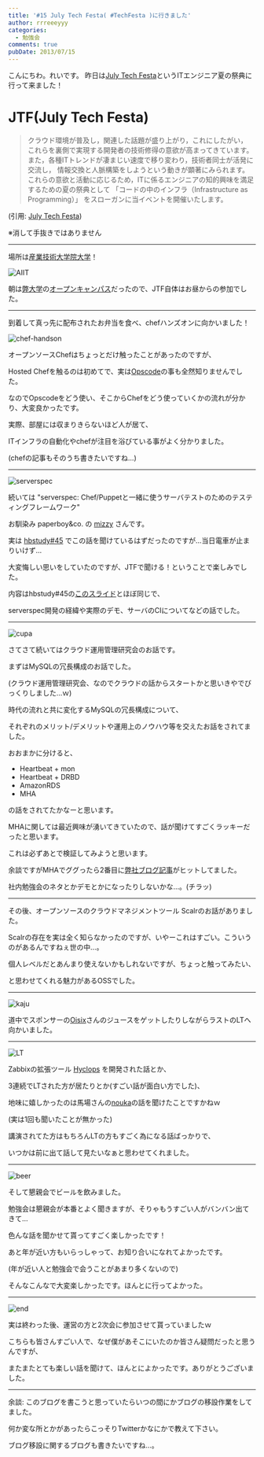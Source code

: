 ```yaml
---
title: '#15 July Tech Festa( #TechFesta )に行きました'
author: rrreeeyyy
categories:
  - 勉強会
comments: true
pubDate: 2013/07/15
---
```


こんにちわ。れいです。
昨日は[July Tech Festa][1]というITエンジニア夏の祭典に行って来ました！

<!--more-->

# JTF(July Tech Festa)

> クラウド環境が普及し，関連した話題が盛り上がり，これにしたがい，
> これらを裏側で実現する開発者の技術修得の意欲が高まってきています。
> また，各種ITトレンドが凄まじい速度で移り変わり，技術者同士が活発に交流し，
> 情報交換と人脈構築をしようという動きが顕著にみられます。
> これらの意欲と活動に応じるため，ITに係るエンジニアの知的興味を満足するための夏の祭典として
> 「コードの中のインフラ（Infrastructure as Programming）」
> をスローガンに当イベントを開催いたします。

(引用: [July Tech Festa][1])

※消して手抜きではありません

---

場所は[産業技術大学院大学][2]！

![AIIT](/images/blog/aiit.jpg)

朝は[弊大学][3]の[オープンキャンパス][4]だったので、JTF自体はお昼からの参加でした。

---

到着して真っ先に配布されたお弁当を食べ、chefハンズオンに向かいました！

![chef-handson](/images/blog/chef-handson.png)

オープンソースChefはちょっとだけ触ったことがあったのですが、

Hosted Chefを触るのは初めてで、実は[Opscode][5]の事も全然知りませんでした。

なのでOpscodeをどう使い、そこからChefをどう使っていくかの流れが分かり、大変良かったです。

実際、部屋には収まりきらないほど人が居て、

ITインフラの自動化やchefが注目を浴びている事がよく分かりました。

(chefの記事もそのうち書きたいですね…)

---

![serverspec](/images/blog/serverspec.jpg)

続いては "serverspec: Chef/Puppetと一緒に使うサーバテストのためのテスティングフレームワーク"

お馴染み paperboy&co. の [mizzy][6] さんです。

実は [hbstudy#45][7] でこの話を聞けているはずだったのですが…当日電車が止まりいけず…

大変悔しい思いをしていたのですが、JTFで聞ける！ということで楽しみでした。

内容はhbstudy#45の[このスライド][8]とほぼ同じで、

serverspec開発の経緯や実際のデモ、サーバのCIについてなどの話でした。

---

![cupa](/images/blog/cupa.jpg)

さてさて続いてはクラウド運用管理研究会のお話です。

まずはMySQLの冗長構成のお話でした。

(クラウド運用管理研究会、なのでクラウドの話からスタートかと思いきやでびっくりしました…ｗ)

時代の流れと共に変化するMySQLの冗長構成について、

それぞれのメリット/デメリットや運用上のノウハウ等を交えたお話をされてました。

おおまかに分けると、

- Heartbeat + mon
- Heartbeat + DRBD
- AmazonRDS
- MHA

の話をされてたかなーと思います。

MHAに関しては最近興味が湧いてきていたので、話が聞けてすごくラッキーだったと思います。

これは必ずあとで検証してみようと思います。

余談ですがMHAでググったら2番目に[弊社ブログ記事][9]がヒットしてました。

社内勉強会のネタとかデモとかになったりしないかな…。(チラッ)

---

その後、オープンソースのクラウドマネジメントツール Scalrのお話がありました。

Scalrの存在を実は全く知らなかったのですが、いやーこれはすごい。こういうのがあるんですねぇ世の中…。

個人レベルだとあんまり使えないかもしれないですが、ちょっと触ってみたい、

と思わせてくれる魅力があるOSSでした。

---

![kaju](/images/blog/kaju.jpg)

道中でスポンサーの[Oisix][10]さんのジュースをゲットしたりしながらラストのLTへ向かいました。

---

![LT](/images/blog/lt.jpg)

Zabbixの拡張ツール [Hyclops][11] を開発された話とか、

3連続でLTされた方が居たりとか(すごい話が面白い方でした)、

地味に嬉しかったのは馬場さんの[nouka][12]の話を聞けたことですかねｗ

(実は1回も聞いたことが無かった)

講演されてた方はもちろんLTの方もすごく為になる話ばっかりで、

いつかは前に出て話して見たいなぁと思わせてくれました。

---

![beer](/images/blog/beer.jpg)

そして懇親会でビールを飲みました。

勉強会は懇親会が本番とよく聞きますが、そりゃもうすごい人がバンバン出てきて…

色んな話を聞かせて貰ってすごく楽しかったです！

あと年が近い方もいらっしゃって、お知り合いになれてよかったです。

(年が近い人と勉強会で会うことがあまり多くないので)

そんなこんなで大変楽しかったです。ほんとに行ってよかった。

---

![end](/images/blog/end.jpg)

実は終わった後、運営の方と2次会に参加させて貰っていましたｗ

こちらも皆さんすごい人で、なぜ僕があそこにいたのか皆さん疑問だったと思うんですが、

またまたとても楽しい話を聞けて、ほんとによかったです。ありがとうございました。

---



余談: このブログを書こうと思っていたらいつの間にかブログの移設作業をしてました。

何か変な所とかがあったらこっそりTwitterかなにかで教えて下さい。

ブログ移設に関するブログも書きたいですね…。

 [1]: http://www.techfesta.jp/
 [2]: http://aiit.ac.jp/
 [3]: http://www.uec.ac.jp/
 [4]: http://www.uec.ac.jp/admission/open-department/opencampus/
 [5]: http://www.opscode.com/
 [6]: http://mizzy.org/
 [7]: http://connpass.com/event/2580/
 [8]: http://www.slideshare.net/mizzy/serverspec-hbstudy45
 [9]: http://heartbeats.jp/hbblog/2013/05/mysql-mha-haproxy.html
 [10]: https://www.oisix.com/
 [11]: http://tech-sketch.github.io/hyclops/jp/
 [12]: http://www.slideshare.net/toshiak_netmark/nouka-inventry-manager
